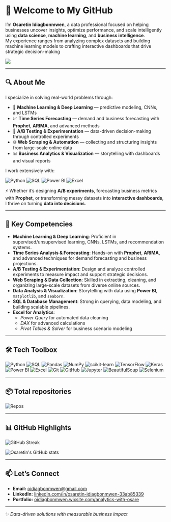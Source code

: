 # 👋 Welcome to My GitHub

I’m **Osaretin Idiagbonmwen**, a data professional focused on helping businesses uncover insights, optimize performance, and scale intelligently using **data science**, **machine learning**, and **business intelligence**.  
My experience ranges from analyzing complex datasets and building machine learning models to crafting interactive dashboards that drive strategic decision-making


![](https://views-counter.vercel.app/badge?pageId=Kumara2mahe%2FViews-Counter)

---

## 🔍 About Me  

I specialize in solving real-world problems through:  

- 🤖 **Machine Learning & Deep Learning** — predictive modeling, CNNs, and LSTMs  
- 📈 **Time Series Forecasting** — demand and business forecasting with **Prophet**, **ARIMA**, and advanced methods  
- 🧪 **A/B Testing & Experimentation** — data-driven decision-making through controlled experiments  
- 🌐 **Web Scraping & Automation** — collecting and structuring insights from large-scale online data  
- 📊 **Business Analytics & Visualization** — storytelling with dashboards and visual reports  

I work extensively with:  
<p>
  <img alt="Python" src="https://img.shields.io/badge/-Python-3776AB?style=for-the-badge&logo=python&logoColor=white" />
  <img alt="SQL" src="https://img.shields.io/badge/-SQL-4479A1?style=for-the-badge&logo=postgresql&logoColor=white" />
  <img alt="Power BI" src="https://img.shields.io/badge/-PowerBI-F2C811?style=for-the-badge&logo=powerbi&logoColor=black" />
  <img alt="Excel" src="https://img.shields.io/badge/-Excel-217346?style=for-the-badge&logo=microsoft-excel&logoColor=white" />
</p>

⚡ Whether it’s designing **A/B experiments**, forecasting business metrics with **Prophet**, or transforming messy datasets into **interactive dashboards**,  
I thrive on turning **data into decisions**.

---

## 💼 Key Competencies

- **Machine Learning & Deep Learning**: Proficient in supervised/unsupervised learning, CNNs, LSTMs, and recommendation systems.  
- **Time Series Analysis & Forecasting**: Hands-on with **Prophet**, **ARIMA**, and advanced techniques for demand forecasting and business projections.  
- **A/B Testing & Experimentation**: Design and analyze controlled experiments to measure impact and support strategic decisions.  
- **Web Scraping & Data Collection**: Skilled in extracting, cleaning, and organizing large-scale datasets from diverse online sources.  
- **Data Analysis & Visualization**: Storytelling with data using **Power BI**, `matplotlib`, and `seaborn`.  
- **SQL & Database Management**: Strong in querying, data modeling, and building scalable pipelines.  
- **Excel for Analytics**:  
  - *Power Query* for automated data cleaning  
  - *DAX* for advanced calculations  
  - *Pivot Tables & Solver* for business scenario modeling  

---

## 🛠️ Tech Toolbox

<p>
  <img alt="Python" src="https://img.shields.io/badge/-Python-3776AB?style=flat-square&logo=python&logoColor=white" />
  <img alt="SQL" src="https://img.shields.io/badge/-SQL-4479A1?style=flat-square&logo=postgresql&logoColor=white" />
  <img alt="Pandas" src="https://img.shields.io/badge/-Pandas-150458?style=flat-square&logo=pandas&logoColor=white" />
  <img alt="NumPy" src="https://img.shields.io/badge/-NumPy-013243?style=flat-square&logo=numpy&logoColor=white" />
  <img alt="scikit-learn" src="https://img.shields.io/badge/-ScikitLearn-F7931E?style=flat-square&logo=scikit-learn&logoColor=white" />
  <img alt="TensorFlow" src="https://img.shields.io/badge/-TensorFlow-FF6F00?style=flat-square&logo=tensorflow&logoColor=white" />
  <img alt="Keras" src="https://img.shields.io/badge/-Keras-D00000?style=flat-square&logo=keras&logoColor=white" />
  <img alt="Power BI" src="https://img.shields.io/badge/-PowerBI-F2C811?style=flat-square&logo=powerbi&logoColor=black" />
  <img alt="Excel" src="https://img.shields.io/badge/-Excel-217346?style=flat-square&logo=microsoft-excel&logoColor=white" />
  <img alt="Git" src="https://img.shields.io/badge/-Git-F05032?style=flat-square&logo=git&logoColor=white" />
  <img alt="GitHub" src="https://img.shields.io/badge/-GitHub-181717?style=flat-square&logo=github&logoColor=white" />
  <img alt="Jupyter" src="https://img.shields.io/badge/-Jupyter-F37626?style=flat-square&logo=jupyter&logoColor=white" />
  <img alt="BeautifulSoup" src="https://img.shields.io/badge/-BeautifulSoup-4B8BBE?style=flat-square&logo=python&logoColor=white" />
  <img alt="Selenium" src="https://img.shields.io/badge/-Selenium-43B02A?style=flat-square&logo=selenium&logoColor=white" />
</p>

---

## 📦 Total repositories
![Repos](https://img.shields.io/badge/Public%20Repos-XX-blue)

---

## 📊 GitHub Highlights 

![GitHub Streak](https://github-readme-streak-stats.herokuapp.com?user=OsasAnalyst&theme=dark&hide_border=true&ring=0e75b6&fire=0e75b6&currStreakLabel=0e75b6)

![Osaretin's GitHub stats](https://github-readme-stats.vercel.app/api?username=OsasAnalyst&show_icons=true&include_all_commits=true&count_private=true&hide_border=true&bg_color=0d1117&title_color=00e75b6&icon_color=0e75b6&text_color=cfd8dc)


---

## 📫 Let’s Connect  

- **Email:** [oidiagbonmwen@gmail.com](mailto:oidiagbonmwen@gmail.com)  
- **LinkedIn:** [linkedin.com/in/osaretin-idiagbonmwen-33ab85339](https://linkedin.com/in/osaretin-idiagbonmwen-33ab85339)  
- **Portfolio:** [oidiagbonmwen.wixsite.com/analytics-with-osare](https://oidiagbonmwen.wixsite.com/analytics-with-osare)  

---

✨ *Data-driven solutions with measurable business impact*
